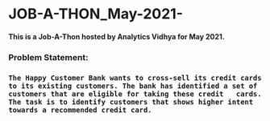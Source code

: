 # JOB-A-THON_May-2021-

<h4>
  This is a Job-A-Thon hosted by Analytics Vidhya for May 2021.
  
  <h3> Problem Statement: <h3>
    
    The Happy Customer Bank wants to cross-sell its credit cards to its existing customers. The bank has identified a set of customers that are eligible for taking these credit   cards. The task is to identify customers that shows higher intent towards a recommended credit card.
    
 </h4>
